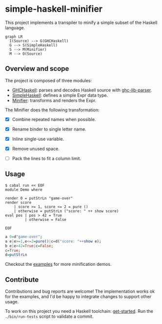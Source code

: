 # simple-haskell-minifier

This project implements a transpiler to minify a simple subset of the Haskell language.

```mermaid
graph LR
  I(Source) --> G(GHCHaskell)
  G --> S(SimpleHaskell)
  S --> M(Minifier)
  M --> O(Source)
```


## Overview and scope

The project is composed of three modules:

- [GHCHaskell](src/GHCHaskell.hs): parses and decodes Haskell source with [ghc-lib-parser][ghc-lib-parser].
- [SimpleHaskell](src/SimpleHaskell.hs): defines a simple Expr data type.
- [Minifier](src/Minifier.hs): transforms and renders the Expr.

The Minifier does the following transformation:

- [x] Combine repeated names when possible.
- [x] Rename binder to single letter name.
- [x] Inline single-use variable.
- [x] Remove unused space.
- [ ] Pack the lines to fit a column limit.


## Usage

```ShellSession
$ cabal run << EOF
module Demo where

render 0 = putStrLn "game-over"
render score
    | score >= 1, score <= 2 = pure ()
    | otherwise = putStrLn ("score: " ++ show score)
eval pos | pos > 42 = True
         | otherwise = False

EOF
```
```haskell
a 0=d"game-over";
a e|e>=1,e<=2=pure()|c=d("score: "++show e);
b e|e>42=True|c=False;
c=True;
d=putStrLn
```

Checkout the [examples](examples) for more minification demos.


## Contribute

Contributions and bug reports are welcome!
The implementation works ok for the examples, and I'd be happy to integrate changes to support other usage.

To work on this project you need a Haskell toolchain: [get-started](https://www.haskell.org/get-started/).
Run the `./bin/run-tests` script to validate a commit.

[ghc-lib-parser]: https://hackage.haskell.org/package/ghc-lib-parser
